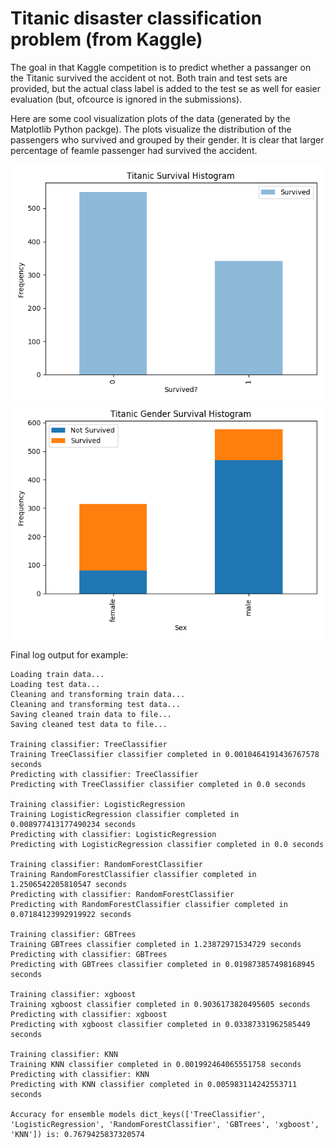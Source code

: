 Titanic disaster classification problem (from Kaggle)
=====================================================

The goal in that Kaggle competition is to predict whether a passanger on the Titanic survived the accident ot not.
Both train and test sets are provided, but the actual class label is added to the test se as well for easier evaluation (but, ofcource is ignored in the submissions).

Here are some cool visualization plots of the data (generated by the Matplotlib Python packge). The plots visualize the distribution of the passengers who survived and grouped by their gender. It is clear that larger percentage of feamle passenger had survived the accident.

![picture](Plots/Titanic_Survival_Hist.png)
![picture](Plots/Titanic_Gender_survival_Hist.png)

Final log output for example:
```
Loading train data...
Loading test data...
Cleaning and transforming train data...
Cleaning and transforming test data...
Saving cleaned train data to file...
Saving cleaned test data to file...

Training classifier: TreeClassifier
Training TreeClassifier classifier completed in 0.0010464191436767578 seconds
Predicting with classifier: TreeClassifier
Predicting with TreeClassifier classifier completed in 0.0 seconds

Training classifier: LogisticRegression
Training LogisticRegression classifier completed in 0.008977413177490234 seconds
Predicting with classifier: LogisticRegression
Predicting with LogisticRegression classifier completed in 0.0 seconds

Training classifier: RandomForestClassifier
Training RandomForestClassifier classifier completed in 1.2506542205810547 seconds
Predicting with classifier: RandomForestClassifier
Predicting with RandomForestClassifier classifier completed in 0.07184123992919922 seconds

Training classifier: GBTrees
Training GBTrees classifier completed in 1.23872971534729 seconds
Predicting with classifier: GBTrees
Predicting with GBTrees classifier completed in 0.019873857498168945 seconds

Training classifier: xgboost
Training xgboost classifier completed in 0.9036173820495605 seconds
Predicting with classifier: xgboost
Predicting with xgboost classifier completed in 0.03387331962585449 seconds

Training classifier: KNN
Training KNN classifier completed in 0.001992464065551758 seconds
Predicting with classifier: KNN
Predicting with KNN classifier completed in 0.005983114242553711 seconds

Accuracy for ensemble models dict_keys(['TreeClassifier', 'LogisticRegression', 'RandomForestClassifier', 'GBTrees', 'xgboost', 'KNN']) is: 0.7679425837320574
```
